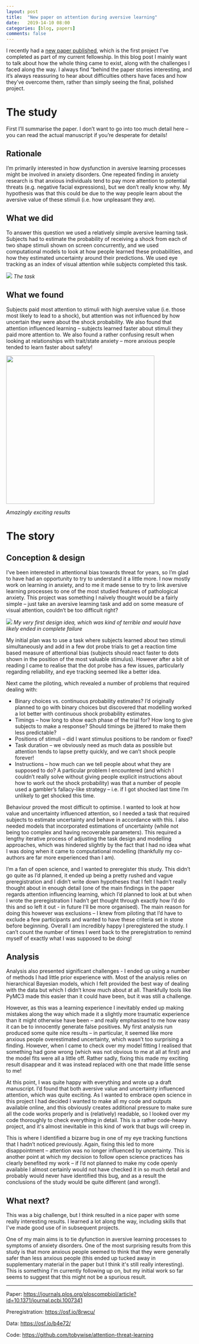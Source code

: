 ```yaml
---
layout: post
title:  "New paper on attention during aversive learning"
date:   2019-14-10 08:00
categories: [blog, papers]
comments: false
---
```


I recently had a [new paper published](https://journals.plos.org/ploscompbiol/article?id=10.1371/journal.pcbi.1007341), which is the first project I’ve completed as part of my current fellowship. In this blog post I mainly want to talk about how the whole thing came to exist, along with the challenges I faced along the way.  I always find “behind the paper stories interesting, and it’s always reassuring to hear about difficulties others have faces and how they’ve overcome them, rather than simply seeing the final, polished project.

# The study

First I’ll summarise the paper. I don’t want to go into too much detail here – you can read the actual manuscript if you’re desperate for details!

## Rationale

I’m primarily interested in how dysfunction in aversive learning processes might be involved in anxiety disorders. One repeated finding in anxiety research is that anxious individuals tend to pay more attention to potential threats (e.g. negative facial expressions), but we don’t really know why. My hypothesis was that this could be due to the way people learn about the aversive value of these stimuli (i.e. how unpleasant they are). 

## What we did

To answer this question we used a relatively simple aversive learning task. Subjects had to estimate the probability of receiving a shock from each of two shape stimuli shown on screen concurrently, and we used computational models to look at how people learned these probabilities, and how they estimated uncertainty around their predictions. We used eye tracking as an index of visual attention while subjects completed this task.

![](../../img/Figure1.png)
*The task*

## What we found

Subjects paid most attention to stimuli with high aversive value (i.e. those most likely to lead to a shock), but attention was not influenced by how uncertain they were about the shock probability. We also found that attention influenced learning – subjects learned faster about stimuli they paid more attention to. We also found a rather confusing result when looking at relationships with trait/state anxiety – more anxious people tended to learn faster about safety!

<img src="../../img/eyetracking_results.png" width="400"/>

*Amazingly exciting results*

# The story

## Conception & design

I’ve been interested in attentional bias towards threat for years, so I’m glad to have had an opportunity to try to understand it a little more. I now mostly work on learning in anxiety, and to me it made sense to try to link aversive learning processes to one of the most studied features of pathological anxiety. This project was something I naïvely thought would be a fairly simple – just take an aversive learning task and add on some measure of visual attention, couldn’t be too difficult right?

![](../../img/first_design.png)
*My very first design idea, which was kind of terrible and would have likely ended in complete failure*

My initial plan was to use a task where subjects learned about two stimuli simultaneously and add in a few dot probe trials to get a reaction time based measure of attentional bias (subjects should react faster to dots shown in the position of the most valuable stimulus). However after a bit of reading I came to realise that the dot probe has a few issues, particularly regarding reliability, and eye tracking seemed like a better idea.

Next came the piloting, which revealed a number of problems that required dealing with:

* Binary choices vs. continuous probability estimates? I’d originally planned to go with binary choices but discovered that modelling worked a lot better with continuous shock probability estimates.
* Timings – how long to show each phase of the trial for? How long to give subjects to make a response? Should timings be jittered to make them less predictable?
* Positions of stimuli – did I want stimulus positions to be random or fixed?
* Task duration – we obviously need as much data as possible but attention tends to lapse pretty quickly, and we can’t shock people forever!
* Instructions – how much can we tell people about what they are supposed to do? A particular problem I encountered (and which I couldn’t really solve without giving people explicit instructions about how to work out the shock probability) was that a number of people used a gambler’s fallacy-like strategy – i.e. if I got shocked last time I’m unlikely to get shocked this time.

Behaviour proved the most difficult to optimise. I wanted to look at how value and uncertainty influenced attention, so I needed a task that required subjects to estimate uncertainty and behave in accordance with this. I also needed models that incorporated estimations of uncertainty (while not being too complex and having recoverable parameters). This required a lengthy iterative process of adjusting the task design and modelling approaches, which was hindered slightly by the fact that I had no idea what I was doing when it came to computational modelling (thankfully my co-authors are far more experienced than I am).

I’m a fan of open science, and I wanted to preregister this study. This didn’t go quite as I’d planned, it ended up being a pretty rushed and vague preregistration and I didn’t write down hypotheses that I felt I hadn’t really thought about in enough detail (one of the main findings in the paper regards attention influencing learning, which I’d planned to look at but when I wrote the preregistration I hadn’t get thought through exactly how I’d do this and so left it out - in future I'll be more organised). The main reason for doing this however was exclusions – I knew from piloting that I’d have to exclude a few participants and wanted to have these criteria set in stone before beginning. Overall I am incredibly happy I preregistered the study. I can’t count the number of times I went back to the preregistration to remind myself of exactly what I was supposed to be doing!

## Analysis

Analysis also presented significant challenges - I ended up using a number of methods I had little prior experience with. Most of the analysis relies on hierarchical Bayesian models, which I felt provided the best way of dealing with the data but which I didn’t know much about at all. Thankfully tools like PyMC3 made this easier than it could have been, but it was still a challenge. 

However, as this was a learning experience I inevitably ended up making mistakes along the way which made it a slightly more traumatic experience than it might otherwise have been – and really emphasised to me how easy it can be to innocently generate false positives. My first analysis run produced some quite nice results – in particular, it seemed like more anxious people overestimated uncertainty, which wasn’t too surprising a finding. However, when I came to check over my model fitting I realised that something had gone wrong (which was not obvious to me at all at first) and the model fits were all a little off. Rather sadly, fixing this made my exciting result disappear and it was instead replaced with one that made little sense to me!

At this point, I was quite happy with everything and wrote up a draft manuscript. I’d found that both aversive value and uncertainty influenced attention, which was quite exciting. As I wanted to embrace open science in this project I had decided I wanted to make all my code and outputs available online, and this obviously creates additional pressure to make sure all the code works properly and is (relatively) readable, so I looked over my code thoroughly to check everything in detail. This is a rather code-heavy project, and it's almost inevitable in this kind of work that bugs will creep in.

This is where I identified a bizarre bug in one of my eye tracking functions that I hadn’t noticed previously. Again, fixing this led to more disappointment – attention was no longer influenced by uncertainty. This is another point at which my decision to follow open science practices has clearly benefited my work – if I’d not planned to make my code openly available I almost certainly would not have checked it in so much detail and probably would never have identified this bug, and as a result the conclusions of the study would be quite different (and wrong!).

## What next?

This was a big challenge, but I think resulted in a nice paper with some really interesting results. I learned a lot along the way, including skills that I've made good use of in subsequent projects.

One of my main aims is to tie dyfunction in aversive learning processes to symptoms of anxiety disorders. One of the most surprising results from this study is that more anxious people seemed to think that they were generally safer than less anxious people (this ended up tucked away in supplementary material in the paper but I think it's still really interesting). This is something I'm currently following up on, but my initial work so far seems to suggest that this might not be a spurious result.

----

Paper: https://journals.plos.org/ploscompbiol/article?id=10.1371/journal.pcbi.1007341

Preregistration: https://osf.io/8rwcu/

Data: https://osf.io/b4e72/

Code: https://github.com/tobywise/attention-threat-learning
